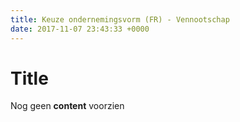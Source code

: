 ```yaml
---
title: Keuze ondernemingsvorm (FR) - Vennootschap
date: 2017-11-07 23:43:33 +0000
---
```

# Title

Nog geen **content** voorzien